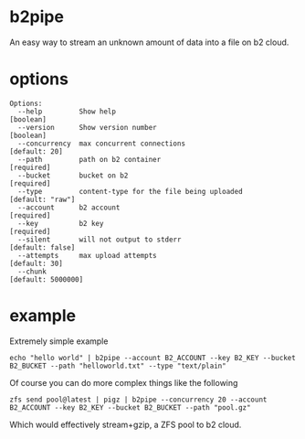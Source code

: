 # b2pipe

An easy way to stream an unknown amount of data into a file on b2 cloud.

# options

```
Options:
  --help         Show help                                             [boolean]
  --version      Show version number                                   [boolean]
  --concurrency  max concurrent connections                        [default: 20]
  --path         path on b2 container                                 [required]
  --bucket       bucket on b2                                         [required]
  --type         content-type for the file being uploaded       [default: "raw"]
  --account      b2 account                                           [required]
  --key          b2 key                                               [required]
  --silent       will not output to stderr                      [default: false]
  --attempts     max upload attempts                               [default: 30]
  --chunk                                                     [default: 5000000]
```

# example

Extremely simple example

```
echo "hello world" | b2pipe --account B2_ACCOUNT --key B2_KEY --bucket B2_BUCKET --path "helloworld.txt" --type "text/plain"
```

Of course you can do more complex things like the following

```
zfs send pool@latest | pigz | b2pipe --concurrency 20 --account B2_ACCOUNT --key B2_KEY --bucket B2_BUCKET --path "pool.gz"
```

Which would effectively stream+gzip, a ZFS pool to b2 cloud.
